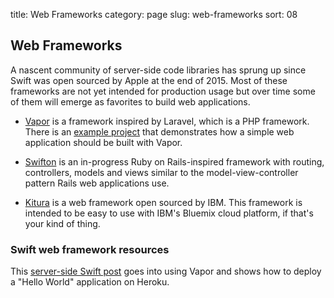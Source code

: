 title: Web Frameworks
category: page
slug: web-frameworks
sort: 08


## Web Frameworks
A nascent community of server-side code libraries has sprung up since
Swift was open sourced by Apple at the end of 2015. Most of these frameworks
are not yet intended for production usage but over time some of them will
emerge as favorites to build web applications.

* [Vapor](https://github.com/qutheory/vapor) is a framework inspired by
  Laravel, which is a PHP framework. There is an 
  [example project](https://github.com/qutheory/vapor-example) that
  demonstrates how a simple web application should be built with Vapor.

* [Swifton](https://github.com/necolt/Swifton) is an in-progress Ruby on 
  Rails-inspired framework with routing, controllers, models and views
  similar to the model-view-controller pattern Rails web applications
  use.

* [Kitura](https://developer.ibm.com/swift/products/kitura/) is a web
  framework open sourced by IBM. This framework is intended to be easy to
  use with IBM's Bluemix cloud platform, if that's your kind of thing.



### Swift web framework resources
This 
[server-side Swift post](https://medium.com/@LogMaestro/server-side-swift-c965b7ebe6e7)
goes into using Vapor and shows how to deploy a "Hello World" application
on Heroku.
